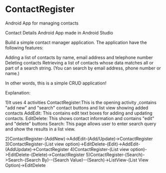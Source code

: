 # ContactRegister
Android App for managing contacts

Contact Details Android App made in Android Studio

Build a simple contact manager application. The application have the following features:

Adding a list of contacts by name, email address and telephone number
Deleting contacts
Retrieving a list of contacts whose data matches all or part of a search string. (You can search by email address, phone number or name.)

In other words, this is a simple CRUD application!

Explanation:

1)It uses 4 activities ContactRegister:This is the opening activity ,contains "add new" and "search" contact buttons and list view showing added contacts AddEdit: This contains edit text boxes for adding and updating contacts. EditDelete: This shows contact information and contains "edit" and "delete" buttons Search: This page allows user to enter search query and show the results in a list view.

2)ContactRegister-(AddNew)->AddEdit-(Add/Update)->ContactRegister 3)ContactRegister-(List view option)->EditDelete-(Edit)->AddEdit-(AddUpdate)->ContactRegister 4)ContactRegister-(List view option)->EditDelete-(Delete)->ContactRegister 5)ContactRegister-(Search)->Search-(Search By)--(Search Value)--(Search)->ListView-(List View Option)->EditDelete

